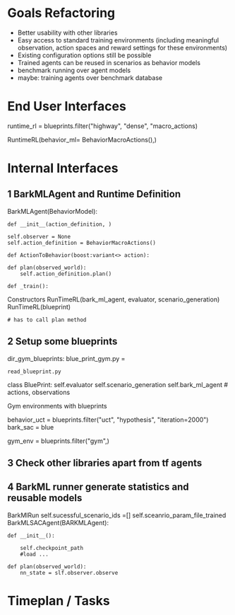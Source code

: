 # Goals Refactoring

- Better usability with other libraries
- Easy access to standard training environments (including meaningful observation, action spaces and reward settings for these environments)
- Existing configuration options still be possible
- Trained agents can be reused in scenarios as behavior models
- benchmark running over agent models
- maybe: training agents over benchmark database


# End User Interfaces

runtime_rl = blueprints.filter("highway", "dense", "macro_actions)

RuntimeRL(behavior_ml= BehaviorMacroActions(),)

# Internal Interfaces


## 1 BarkMLAgent and Runtime Definition

BarkMLAgent(BehaviorModel):

    def __init__(action_definition, )

    self.observer = None
    self.action_definition = BehaviorMacroActions()

    def ActionToBehavior(boost:variant<> action):

    def plan(observed_world):
        self.action_definition.plan()

    def _train():


Constructors
    RunTimeRL(bark_ml_agent, evaluator, scenario_generation)
    RunTimeRL(blueprint)

    # has to call plan method



## 2 Setup some blueprints

dir_gym_blueprints:
    blue_print_gym.py =

    read_blueprint.py



class BluePrint:
    self.evaluator
    self.scenario_generation
    self.bark_ml_agent # actions, observations

Gym environments with blueprints

behavior_uct = blueprints.filter("uct", "hypothesis", "iteration=2000")
bark_sac = blue

gym_env = blueprints.filter("gym",)

## 3 Check other libraries apart from tf agents


## 4 BarkML runner generate statistics and reusable models

BarkMlRun
    self.sucessful_scenario_ids =[]
    self.sceanrio_param_file_trained
BarkMLSACAgent(BARKMLAgent):

    def __init__():

        self.checkpoint_path
        #load ...

    def plan(observed_world):
        nn_state = slf.observer.observe



# Timeplan / Tasks